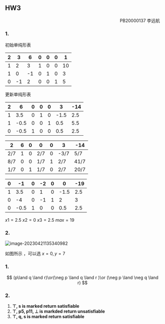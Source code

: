 ## HW3

<p style="text-align:right">PB20000137 李远航</p>

### 1.

初始单纯形表


| 2    | 3    | 6    | 0    | 0    | 0    | 1    |
| ---- | ---- | ---- | ---- | ---- | ---- | ---- |
| 1    | 2    | 3    | 1    | 0    | 0    | 10   |
| 1    | 0    | -1   | 0    | 1    | 0    | 3    |
| 0    | -1   | 2    | 0    | 0    | 1    | 5    |

更新单纯形表

| 2    | 6    | 0    | 0    | 0    | 3    | -14  |
| ---- | ---- | ---- | ---- | ---- | ---- | ---- |
| 1    | 3.5  | 0    | 1    | 0    | -1.5 | 2.5  |
| 1    | -0.5 | 0    | 0    | 1    | 0.5  | 5.5  |
| 0    | -0.5 | 1    | 0    | 0    | 0.5  | 2.5  |

| 2    | 6    | 0    | 0    | 0    | 3    | -14  |
| ---- | ---- | ---- | ---- | ---- | ---- | ---- |
| 2/7  | 1    | 0    | 2/7  | 0    | -3/7 | 5/7  |
| 8/7  | 0    | 0    | 1/7  | 1    | 2/7  | 41/7 |
| 1/7  | 0    | 1    | 1/7  | 0    | 2/7  | 20/7 |

| 0    | -1   | 0    | -2   | 0    | 0    | -19  |
| ---- | ---- | ---- | ---- | ---- | ---- | ---- |
| 1    | 3.5  | 0    | 1    | 0    | -1.5 | 2.5  |
| 0    | -4   | 0    | -1   | 1    | 2    | 3    |
| 0    | -0.5 | 1    | 0    | 0    | 0.5  | 2.5  |

$x1 = 2.5$       $x2 = 0$        $x3 = 2.5$       $max = 19$

### 2.

![image-20230421135340982](C:/Users/voyage/AppData/Roaming/Typora/typora-user-images/image-20230421135340982.png)

如图所示 ，可以选 $x = 0, y = 7$

### 1. 

$$
(p\land q \land r)\or(\neg p \land q \land r )\or (\neg p \land \neg q \land r)
$$

### 2.

1. **⊤, s is marked return satisfiable**
2. **⊤, p5, p11, ⊥ is markded return unsatisfiable**
3. **⊤, q, s is marked return satisfiable**
